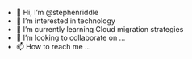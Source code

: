 - 👋 Hi, I’m @stephenriddle
- 👀 I’m interested in technology
- 🌱 I’m currently learning Cloud migration strategies
- 💞️ I’m looking to collaborate on ...
- 📫 How to reach me ...

<!---
stephenriddle/stephenriddle is a ✨ special ✨ repository because its `README.md` (this file) appears on your GitHub profile.
You can click the Preview link to take a look at your changes.
--->
